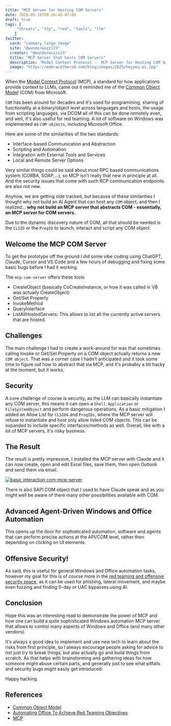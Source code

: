 ```yaml
---
title: "MCP Server for Hosting COM Servers"
date: 2025-05-10T09:36:40-07:00
draft: true
tags: [
     "threats", "ttp", "red", "tools", "llm"
    ]
twitter:
  card: "summary_large_image"
  site: "@wunderwuzzi23"
  creator: "@wunderwuzzi23"
  title: "MCP Server that hosts COM Servers"
  description: "Model Context Protocol -- MCP Server for Hosting COM Servers"
  image: "https://embracethered.com/blog/images/2025/heyyou-pi.jpg"
---
```


When the [Model Context Protocol](https://modelcontextprotocol.io/introduction) (MCP), a standard for how applications provide context to LLMs, came out it reminded me of the [Common Object Model](https://learn.microsoft.com/en-us/windows/win32/com/the-component-object-model) (COM) from Microsoft. 

`COM` has been around for decades and it's used for programming, sharing of functionality at a binary/object level across languages and hosts, the usage from scripting languages, via DCOM all of this can be done remotely even, and well, it's also useful for red teaming. A lot of software on Windows was implemented as `COM objects`, including Microsoft Office.

Here are some of the similarities of the two standards:
* Interface-based Communication and Abstraction 
* Scripting and Automation
* Integration with External Tools and Services
* Local and Remote Server Options

Very similar things could be said about most RPC based communications system (CORBA, SOAP,...), so MCP isn't really that new in principle at all. And the security issues that come with such RCP communication endpoints are also not new.

Anyhow, we are getting side tracked, but because of these similarities I thought why not build an AI Agent that can host any `COM` object, and then I realized... **why not build an MCP server that abstracts COM - essentially, an MCP server for COM servers.**

Due to the dynamic discovery nature of COM, all that should be needed is the `CLSID` or the `ProgID` to launch, interact and script any COM object.

## Welcome the MCP COM Server

To get the prototype off the ground I did some vibe coding using ChatGPT, Claude, Cursor and VS Code and a few hours of debugging and fixing some basic bugs before I had it working.

The `mcp-com-server` offers these tools

* CreateObject (basically CoCreateInstance, or how it was called in VB was actually CreateObject)
* Get/Set Property 
* InvokeMethod
* QueryInterface
* ListAllHostedServers: This allows to list all the currently active servers that are hosted.

## Challenges

The main challenge I had to create a work-around for was that sometimes calling Invoke or Get/Set Property on a COM object actually returns a new `COM object`. That was a corner case I hadn’t anticipated and it took some time to figure out how to abstract that via MCP, and it's probably a bit hacky at the moment, but it works.


## Security

A core challenge of course is security, as the LLM can basically instantiate any COM server, this means it can open a `Shell.Application` or `FileSystemObject` and perform dangerous operations. As a basic mitigation I added an Allow List for `CLSID`s and `ProgIDs`, where the MCP server will refuse to instantiate and host only allow listed COM objects. This can be expanded to include specific interfaces/methods as well. Overall, like with a lot of MCP servers, it's risky business.

## The Result

The result is pretty impressive, I installed the MCP server with Claude and it can now create, open and edit Excel files, save them, then open Outlook and send them via email.

[![basic interaction com-mcp-server](/blog/images/2025/claude-mcp-com-excel.png)](/blog/images/2025/claude-mcp-com-excel.png)

There is also SAPI COM object that I used to have Claude speak and as you might well be aware of there many other possibilities available with COM.

## Advanced Agent-Driven Windows and Office Automation 

This opens up the door for sophisticated automation, software and agents that can perform precise actions at the API/COM level, rather then depending on clicking on UI elements. 

## Offensive Security!

As said, this is useful for general Windows and Office automation tasks, however my goal for this is of course more in the [red teaming and offensive security space](https://embracethered.com/blog/posts/2021/automating-office-to-achieve-redteaming-objectives/), as it can be used for phishing, lateral movement, and maybe even fuzzing and finding 0-day or UAC bypasses using AI.

## Conclusion

Hope this was an interesting read to demonstrate the power of MCP and how one can build a quite sophisticated Windows automation MCP server that allows to control many aspects of Windows and Office (and many other vendors).

It's always a good idea to implement and use new tech to learn about the risks from first principle, so I always encourage people asking for advice to not just try to break things, but also actually go and build things from scratch. As that helps with brainstorming and gathering ideas for how someone might abuse certain parts, and generally just to see what pitfalls and security bugs might easily get introduced.


Happy hacking.

## References

* [Common Object Model](https://learn.microsoft.com/en-us/windows/win32/com/the-component-object-model)
* [Automating Office To Achieve Red Teaming Objectives](https://embracethered.com/blog/posts/2021/automating-office-to-achieve-redteaming-objectives/)
* [MCP](https://modelcontextprotocol.io/introduction)